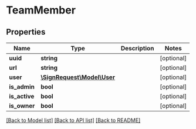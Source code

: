 # TeamMember

## Properties
Name | Type | Description | Notes
------------ | ------------- | ------------- | -------------
**uuid** | **string** |  | [optional] 
**url** | **string** |  | [optional] 
**user** | [**\SignRequest\Model\User**](User.md) |  | [optional] 
**is_admin** | **bool** |  | [optional] 
**is_active** | **bool** |  | [optional] 
**is_owner** | **bool** |  | [optional] 

[[Back to Model list]](../README.md#documentation-for-models) [[Back to API list]](../README.md#documentation-for-api-endpoints) [[Back to README]](../README.md)


